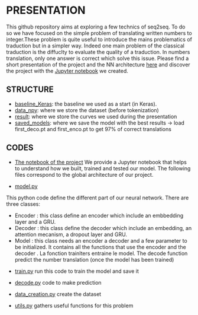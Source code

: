 # PRESENTATION

This github repository aims at exploring a few technics of seq2seq. To do so we have focused on the simple problem of translating written numbers to integer.These problem is quite useful to introduce the mains problematics of traduction but in a simpler way. Indeed one main problem of the classical traduction is the diffuclty to evaluate the quality of a traduction. In numbers translation, only one answer is correct which solve this issue.
Please find a short presentation of the project and the NN architecture [here](https://docs.google.com/presentation/d/1nRMQdYdciJA7pyb-NW1MKJdEfhI2c8zlL1iNgPIr8X4/edit?usp=sharing_eip&ts=5c8fe66c) and discover the project with the [Jupyter notebook](numberseq2seq.ipynb) we created.

## STRUCTURE

- [baseline_Keras](baseline_Keras): the baseline we used as a start (in Keras).
- [data_npy](data_npy): where we store the dataset (before tokenization)
- [result](result): where we store the curves we used during the presentation
- [saved_models](saved_models): where we save the model with the best results -> load first_deco.pt and first_enco.pt to get 97% of correct translations


## CODES

* [The notebook of the project](numberseq2seq.ipynb)
We provide a Jupyter notebook that helps to understand how we built, trained and tested our model. The following files correspond to the global architecture of our project.
 
* [model.py](model.py)

This python code define the different part of our neural network. There are three classes:
-  Encoder : this class define an encoder which include an embbedding layer and a GRU.
-  Decoder : this class define the decoder which include an embedding, an attention mecanism, a dropout layer and GRU.
-  Model : this class needs an encoder a decoder and a few parameter to be initialized. It contains all the functions that use the encoder and the decoder . La fonction trainIters entraine le model. The decode function predict the number translation (once the model has been trained)

* [train.py](train.py)
run this code to train the model and save it

* [decode.py](decode.py)
code to make prediction

* [data_creation.py](data_creation.py)
create the dataset

* [utils.py](utils.py)
gathers useful functions for this problem



